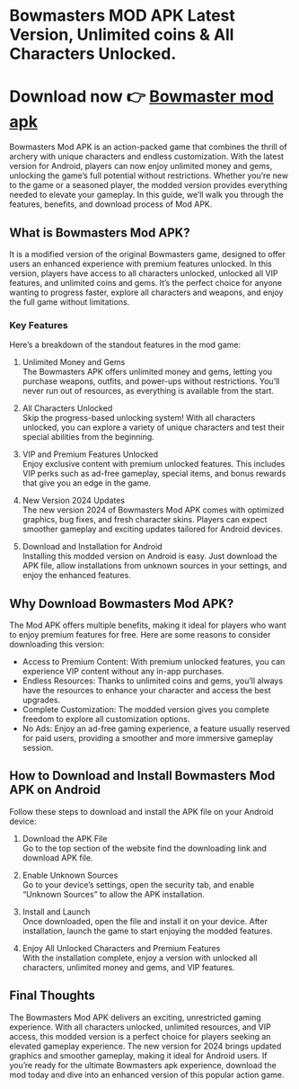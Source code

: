 # Bowmasters MOD APK Latest Version, Unlimited coins & All Characters Unlocked.
# Download now 👉 <a href="https://bowmastermodapk.com/download/">Bowmaster mod apk</a>
Bowmasters Mod APK is an action-packed game that combines the thrill of archery with unique characters and endless customization. With the latest version for Android, players can now enjoy unlimited money and gems, unlocking the game’s full potential without restrictions. Whether you’re new to the game or a seasoned player, the modded version provides everything needed to elevate your gameplay. In this guide, we’ll walk you through the features, benefits, and download process of Mod APK.

## What is Bowmasters Mod APK?

It is a modified version of the original Bowmasters game, designed to offer users an enhanced experience with premium features unlocked. In this version, players have access to all characters unlocked, unlocked all VIP features, and unlimited coins and gems. It’s the perfect choice for anyone wanting to progress faster, explore all characters and weapons, and enjoy the full game without limitations.

### Key Features
Here’s a breakdown of the standout features in the mod game:

1. Unlimited Money and Gems  
   The Bowmasters APK offers unlimited money and gems, letting you purchase weapons, outfits, and power-ups without restrictions. You’ll never run out of resources, as everything is available from the start.

2. All Characters Unlocked  
   Skip the progress-based unlocking system! With all characters unlocked, you can explore a variety of unique characters and test their special abilities from the beginning.

3. VIP and Premium Features Unlocked  
   Enjoy exclusive content with premium unlocked features. This includes VIP perks such as ad-free gameplay, special items, and bonus rewards that give you an edge in the game.

4. New Version 2024 Updates  
   The new version 2024 of Bowmasters Mod APK comes with optimized graphics, bug fixes, and fresh character skins. Players can expect smoother gameplay and exciting updates tailored for Android devices.

5. Download and Installation for Android  
   Installing this modded version on Android is easy. Just download the APK file, allow installations from unknown sources in your settings, and enjoy the enhanced features.

## Why Download Bowmasters Mod APK?

The Mod APK offers multiple benefits, making it ideal for players who want to enjoy premium features for free. Here are some reasons to consider downloading this version:

- Access to Premium Content: With premium unlocked features, you can experience VIP content without any in-app purchases.
- Endless Resources: Thanks to unlimited coins and gems, you’ll always have the resources to enhance your character and access the best upgrades.
- Complete Customization: The modded version gives you complete freedom to explore all customization options.
- No Ads: Enjoy an ad-free gaming experience, a feature usually reserved for paid users, providing a smoother and more immersive gameplay session.

## How to Download and Install Bowmasters Mod APK on Android

Follow these steps to download and install  the APK file on your Android device:

1. Download the APK File  
 Go to the top section of the website find the downloading link and download APK file.

2. Enable Unknown Sources  
   Go to your device’s settings, open the security tab, and enable “Unknown Sources” to allow the APK installation.

3. Install and Launch  
   Once downloaded, open the file and install it on your device. After installation, launch the game to start enjoying the modded features.

4. Enjoy All Unlocked Characters and Premium Features  
   With the installation complete, enjoy a version with unlocked all characters, unlimited money and gems, and VIP features.


## Final Thoughts

The Bowmasters Mod APK delivers an exciting, unrestricted gaming experience. With all characters unlocked, unlimited resources, and VIP access, this modded version is a perfect choice for players seeking an elevated gameplay experience. The new version for 2024 brings updated graphics and smoother gameplay, making it ideal for Android users. If you’re ready for the ultimate Bowmasters apk experience, download the mod today and dive into an enhanced version of this popular action game.
